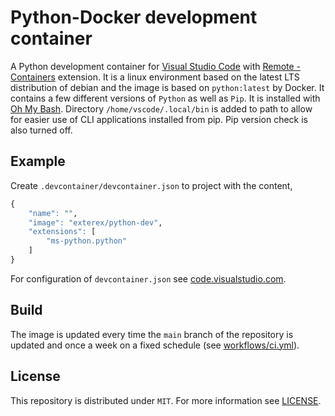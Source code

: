 # Python-Docker development container

A Python development container for [Visual Studio Code](https://code.visualstudio.com/) with [Remote - Containers](https://marketplace.visualstudio.com/items?itemName=ms-vscode-remote.remote-containers) extension. It is a linux environment based on the latest LTS distribution of debian and the image is based on `python:latest` by Docker. It contains a few different versions of `Python` as well as `Pip`. It is installed with [Oh My Bash](https://ohmybash.nntoan.com/). Directory `/home/vscode/.local/bin` is added to path to allow for easier use of CLI applications installed from pip. Pip version check is also turned off.

## Example

Create `.devcontainer/devcontainer.json` to project with the content,

```r json
{
    "name": "",
    "image": "exterex/python-dev",
    "extensions": [
        "ms-python.python"
    ]
}
```

For configuration of `devcontainer.json` see [code.visualstudio.com](https://code.visualstudio.com/docs/remote/devcontainerjson-reference).

## Build

The image is updated every time the `main` branch of the repository is updated and once a week on a fixed schedule (see [workflows/ci.yml](.github/workflows/ci.yml)).

## License

This repository is distributed under `MIT`. For more information see [LICENSE](LICENSE).
